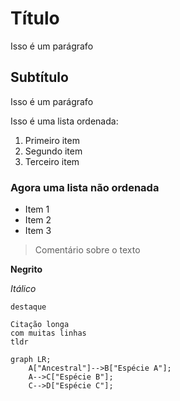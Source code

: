 # Título
Isso é um parágrafo

## Subtítulo
Isso é um parágrafo

Isso é uma lista ordenada:

1. Primeiro item
2. Segundo item
3. Terceiro item

### Agora uma lista não ordenada

- Item 1
- Item 2
- Item 3

> Comentário sobre o texto

**Negrito** 

*Itálico*

`destaque`

```
Citação longa
com muitas linhas
tldr
```

```mermaid
graph LR;
    A["Ancestral"]-->B["Espécie A"];
    A-->C["Espécie B"];
    C-->D["Espécie C"];
```